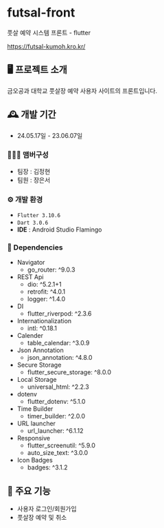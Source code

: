 # futsal-front

풋살 예약 시스템 프론트 - flutter

https://futsal-kumoh.kro.kr/

## 🖥️ 프로젝트 소개

금오공과 대학교 풋살장 예약 사용자 사이트의 프론트입니다.
<br>

## 🕰️ 개발 기간

- 24.05.17일 - 23.06.07일

### 🧑‍🤝‍🧑 맴버구성

- 팀장 : 김정현
- 팀원 : 장은서

### ⚙️ 개발 환경

- `Flutter 3.10.6`
- `Dart 3.0.6`
- **IDE** : Android Studio Flamingo

### 📜 Dependencies

- Navigator
  - go_router: ^9.0.3
- REST Api
  - dio: ^5.2.1+1
  - retrofit: ^4.0.1
  - logger: ^1.4.0
- DI
  - flutter_riverpod: ^2.3.6
- Internationalization
  - intl: ^0.18.1
- Calender
  - table_calendar: ^3.0.9
- Json Annotation
  - json_annotation: ^4.8.0
- Secure Storage
  - flutter_secure_storage: ^8.0.0
- Local Storage
  - universal_html: ^2.2.3
- dotenv
  - flutter_dotenv: ^5.1.0
- Time Builder
  - timer_builder: ^2.0.0
- URL launcher
  - url_launcher: ^6.1.12
- Responsive
  - flutter_screenutil: ^5.9.0
  - auto_size_text: ^3.0.0
- Icon Badges
  - badges: ^3.1.2

## 📌 주요 기능

- 사용자 로그인/회원가입
- 풋살장 예약 및 취소
